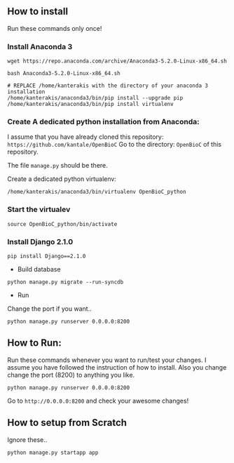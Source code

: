 
## How to install
Run these commands only once!

### Install Anaconda 3

```
wget https://repo.anaconda.com/archive/Anaconda3-5.2.0-Linux-x86_64.sh 

bash Anaconda3-5.2.0-Linux-x86_64.sh 

# REPLACE /home/kanterakis with the directory of your anaconda 3 installation
/home/kanterakis/anaconda3/bin/pip install --upgrade pip
/home/kanterakis/anaconda3/bin/pip install virtualenv 

```

### Create A dedicated python installation from Anaconda:
I assume that you have already cloned this repository: ```https://github.com/kantale/OpenBioC```
Go to the directory: ```OpenBioC``` of this repository.

The file ```manage.py``` should be there. 

Create a dedicated python virtualenv:

```
/home/kanterakis/anaconda3/bin/virtualenv OpenBioC_python 
```


### Start the virtualev

```
source OpenBioC_python/bin/activate
```

### Install Django 2.1.0

```
pip install Django==2.1.0
```

* Build database

```
python manage.py migrate --run-syncdb
```

* Run

Change the port if you want..

```
python manage.py runserver 0.0.0.0:8200
```

## How to Run:
Run these commands whenever you want to run/test your changes. I assume you have followed the instruction of how to install. 
Also you change change the port (8200) to anything you like.


```
python manage.py runserver 0.0.0.0:8200
```

Go to  ```http://0.0.0.0:8200``` and check your awesome changes!


## How to setup from Scratch
Ignore these..

```
python manage.py startapp app
```
